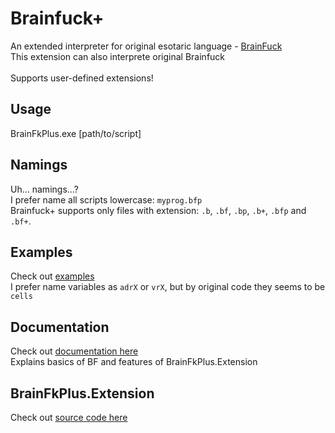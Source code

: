 # Brainfuck+
An extended interpreter for original esotaric language - [BrainFuck](https://en.wikipedia.org/wiki/Brainfuck) <br/>
This extension can also interprete original Brainfuck
<br/> <br/>
Supports user-defined extensions!

## Usage
BrainFkPlus.exe [path/to/script]

## Namings
Uh... namings...? <br/>
I prefer name all scripts lowercase: `myprog.bfp`  <br/>
Brainfuck+ supports only files with extension: `.b`, `.bf`, `.bp`, `.b+`, `.bfp` and `.bf+`.

## Examples
Check out [examples](https://github.com/localwhale20/BrainFuckPlus/tree/main/examples) <br/>
I prefer name variables as `adrX` or `vrX`, but by original code they seems to be `cells` 

## Documentation
Check out [documentation here](https://github.com/localwhale20/BrainFuckPlus/tree/main/docs) <br/>
Explains basics of BF and features of BrainFkPlus.Extension

## BrainFkPlus.Extension
Check out [source code here](https://github.com/localwhale20/BrainFuckPlus/tree/main/src/BrainFkPlus.Extension)
